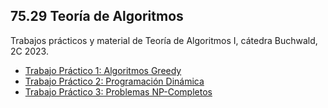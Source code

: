 ## 75.29 Teoría de Algoritmos

Trabajos prácticos y material de Teoría de Algoritmos I, cátedra Buchwald, 2C 2023.

- [Trabajo Práctico 1: Algoritmos Greedy](tp_1/README.md)
- [Trabajo Práctico 2: Programación Dinámica](tp_2/README.md)
- [Trabajo Práctico 3: Problemas NP-Completos](tp_3/README.md)
